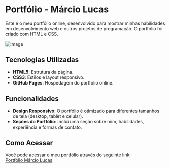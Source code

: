 
# Portfólio - Márcio Lucas

Este é o meu portfólio online, desenvolvido para mostrar minhas habilidades em desenvolvimento web e outros projetos de programação. O portfólio foi criado com HTML e CSS.

![image](https://github.com/user-attachments/assets/12650295-f14d-4d0e-a5ce-5cbda0cb60c1)


## Tecnologias Utilizadas

- **HTML5**: Estrutura da página.
- **CSS3**: Estilos e layout responsivo.
- **GitHub Pages**: Hospedagem do portfólio online.

## Funcionalidades

- **Design Responsivo**: O portfólio é otimizado para diferentes tamanhos de tela (desktop, tablet e celular).
- **Seções do Portfólio**: Inclui uma seção sobre mim, habilidades, experiência e formas de contato.

## Como Acessar

Você pode acessar o meu portfólio através do seguinte link:  
[Portfólio Márcio Lucas](https://marcioluca.github.io/portifolio-alura/index.html)
